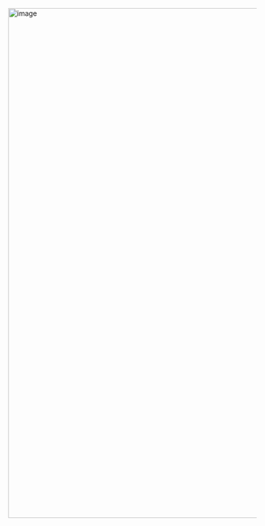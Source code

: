 <img width="1917" height="1033" alt="image" src="https://github.com/user-attachments/assets/34b142ee-abc2-480c-83b7-9ff691406e35" />
